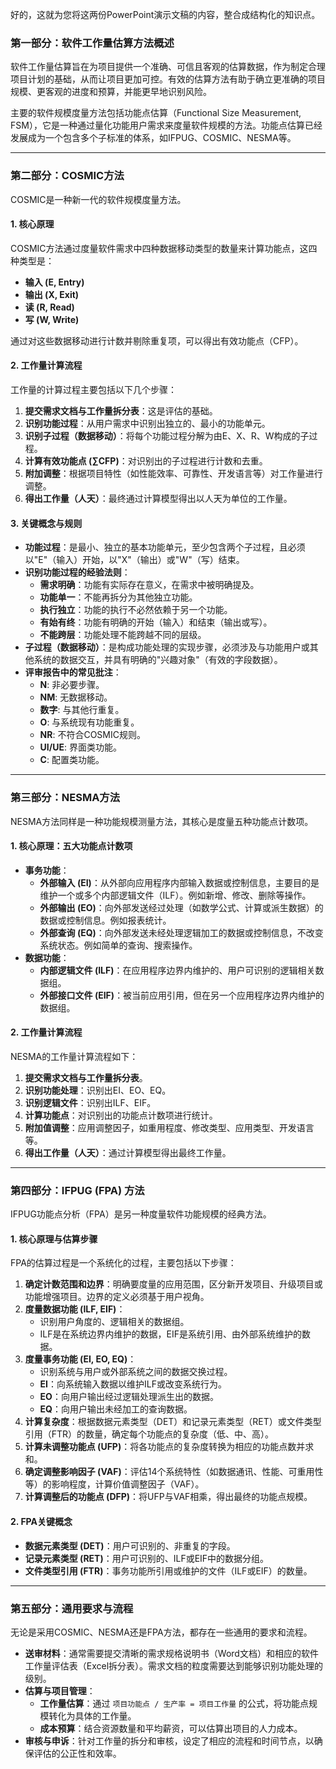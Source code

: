 好的，这就为您将这两份PowerPoint演示文稿的内容，整合成结构化的知识点。

### **第一部分：软件工作量估算方法概述**

软件工作量估算旨在为项目提供一个准确、可信且客观的估算数据，作为制定合理项目计划的基础，从而让项目更加可控。有效的估算方法有助于确立更准确的项目规模、更客观的进度和预算，并能更早地识别风险。

主要的软件规模度量方法包括功能点估算（Functional Size Measurement, FSM），它是一种通过量化功能用户需求来度量软件规模的方法。功能点估算已经发展成为一个包含多个子标准的体系，如IFPUG、COSMIC、NESMA等。

---

### **第二部分：COSMIC方法**

COSMIC是一种新一代的软件规模度量方法。

#### **1. 核心原理**

COSMIC方法通过度量软件需求中四种数据移动类型的数量来计算功能点，这四种类型是：
* **输入 (E, Entry)**
* **输出 (X, Exit)**
* **读 (R, Read)**
* **写 (W, Write)**

通过对这些数据移动进行计数并剔除重复项，可以得出有效功能点（CFP）。

#### **2. 工作量计算流程**

工作量的计算过程主要包括以下几个步骤：
1.  **提交需求文档与工作量拆分表**：这是评估的基础。
2.  **识别功能过程**：从用户需求中识别出独立的、最小的功能单元。
3.  **识别子过程（数据移动）**：将每个功能过程分解为由E、X、R、W构成的子过程。
4.  **计算有效功能点 (∑CFP)**：对识别出的子过程进行计数和去重。
5.  **附加调整**：根据项目特性（如性能效率、可靠性、开发语言等）对工作量进行调整。
6.  **得出工作量（人天）**：最终通过计算模型得出以人天为单位的工作量。

#### **3. 关键概念与规则**

* **功能过程**：是最小、独立的基本功能单元，至少包含两个子过程，且必须以"E"（输入）开始，以"X"（输出）或"W"（写）结束。
* **识别功能过程的经验法则**：
    * **需求明确**：功能有实际存在意义，在需求中被明确提及。
    * **功能单一**：不能再拆分为其他独立功能。
    * **执行独立**：功能的执行不必然依赖于另一个功能。
    * **有始有终**：功能有明确的开始（输入）和结束（输出或写）。
    * **不能跨层**：功能处理不能跨越不同的层级。
* **子过程（数据移动）**：是构成功能处理的实现步骤，必须涉及与功能用户或其他系统的数据交互，并具有明确的"兴趣对象"（有效的字段数据）。
* **评审报告中的常见批注**：
    * **N**: 非必要步骤。
    * **NM**: 无数据移动。
    * **数字**: 与其他行重复。
    * **O**: 与系统现有功能重复。
    * **NR**: 不符合COSMIC规则。
    * **UI/UE**: 界面类功能。
    * **C**: 配置类功能。

---

### **第三部分：NESMA方法**

NESMA方法同样是一种功能规模测量方法，其核心是度量五种功能点计数项。

#### **1. 核心原理：五大功能点计数项**

* **事务功能**：
    * **外部输入 (EI)**：从外部向应用程序内部输入数据或控制信息，主要目的是维护一个或多个内部逻辑文件（ILF）。例如新增、修改、删除等操作。
    * **外部输出 (EO)**：向外部发送经过处理（如数学公式、计算或派生数据）的数据或控制信息。例如报表统计。
    * **外部查询 (EQ)**：向外部发送未经处理逻辑加工的数据或控制信息，不改变系统状态。例如简单的查询、搜索操作。
* **数据功能**：
    * **内部逻辑文件 (ILF)**：在应用程序边界内维护的、用户可识别的逻辑相关数据组。
    * **外部接口文件 (EIF)**：被当前应用引用，但在另一个应用程序边界内维护的数据组。

#### **2. 工作量计算流程**

NESMA的工作量计算流程如下：
1.  **提交需求文档与工作量拆分表**。
2.  **识别功能处理**：识别出EI、EO、EQ。
3.  **识别逻辑文件**：识别出ILF、EIF。
4.  **计算功能点**：对识别出的功能点计数项进行统计。
5.  **附加值调整**：应用调整因子，如重用程度、修改类型、应用类型、开发语言等。
6.  **得出工作量（人天）**：通过计算模型得出最终工作量。

---

### **第四部分：IFPUG (FPA) 方法**

IFPUG功能点分析（FPA）是另一种度量软件功能规模的经典方法。

#### **1. 核心原理与估算步骤**

FPA的估算过程是一个系统化的过程，主要包括以下步骤：
1.  **确定计数范围和边界**：明确要度量的应用范围，区分新开发项目、升级项目或功能增强项目。边界的定义必须基于用户视角。
2.  **度量数据功能 (ILF, EIF)**：
    * 识别用户角度的、逻辑相关的数据组。
    * ILF是在系统边界内维护的数据，EIF是系统引用、由外部系统维护的数据。
3.  **度量事务功能 (EI, EO, EQ)**：
    * 识别系统与用户或外部系统之间的数据交换过程。
    * **EI**：向系统输入数据以维护ILF或改变系统行为。
    * **EO**：向用户输出经过逻辑处理派生出的数据。
    * **EQ**：向用户输出未经加工的查询数据。
4.  **计算复杂度**：根据数据元素类型（DET）和记录元素类型（RET）或文件类型引用（FTR）的数量，确定每个功能点的复杂度（低、中、高）。
5.  **计算未调整功能点 (UFP)**：将各功能点的复杂度转换为相应的功能点数并求和。
6.  **确定调整影响因子 (VAF)**：评估14个系统特性（如数据通讯、性能、可重用性等）的影响程度，计算价值调整因子（VAF）。
7.  **计算调整后的功能点 (DFP)**：将UFP与VAF相乘，得出最终的功能点规模。

#### **2. FPA关键概念**

* **数据元素类型 (DET)**：用户可识别的、非重复的字段。
* **记录元素类型 (RET)**：用户可识别的、ILF或EIF中的数据分组。
* **文件类型引用 (FTR)**：事务功能所引用或维护的文件（ILF或EIF）的数量。

---

### **第五部分：通用要求与流程**

无论是采用COSMIC、NESMA还是FPA方法，都存在一些通用的要求和流程。

* **送审材料**：通常需要提交清晰的需求规格说明书（Word文档）和相应的软件工作量评估表（Excel拆分表）。需求文档的粒度需要达到能够识别功能处理的级别。
* **估算与项目管理**：
    * **工作量估算**：通过 `项目功能点 / 生产率 = 项目工作量` 的公式，将功能点规模转化为具体的工作量。
    * **成本预算**：结合资源数量和平均薪资，可以估算出项目的人力成本。
* **审核与申诉**：针对工作量的拆分和审核，设定了相应的流程和时间节点，以确保评估的公正性和效率。